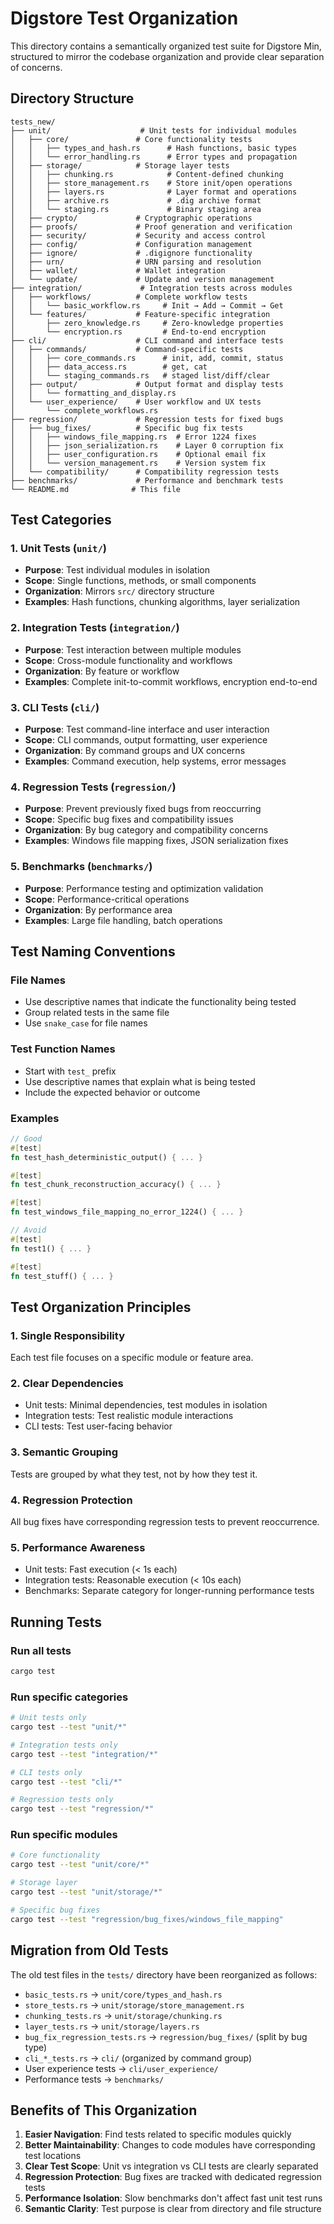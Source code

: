 # Digstore Test Organization

This directory contains a semantically organized test suite for Digstore Min, structured to mirror the codebase organization and provide clear separation of concerns.

## Directory Structure

```
tests_new/
├── unit/                    # Unit tests for individual modules
│   ├── core/               # Core functionality tests
│   │   ├── types_and_hash.rs      # Hash functions, basic types
│   │   └── error_handling.rs      # Error types and propagation
│   ├── storage/            # Storage layer tests
│   │   ├── chunking.rs            # Content-defined chunking
│   │   ├── store_management.rs    # Store init/open operations
│   │   ├── layers.rs              # Layer format and operations
│   │   ├── archive.rs             # .dig archive format
│   │   └── staging.rs             # Binary staging area
│   ├── crypto/             # Cryptographic operations
│   ├── proofs/             # Proof generation and verification
│   ├── security/           # Security and access control
│   ├── config/             # Configuration management
│   ├── ignore/             # .digignore functionality
│   ├── urn/                # URN parsing and resolution
│   ├── wallet/             # Wallet integration
│   └── update/             # Update and version management
├── integration/             # Integration tests across modules
│   ├── workflows/          # Complete workflow tests
│   │   └── basic_workflow.rs     # Init → Add → Commit → Get
│   └── features/           # Feature-specific integration
│       ├── zero_knowledge.rs     # Zero-knowledge properties
│       └── encryption.rs         # End-to-end encryption
├── cli/                    # CLI command and interface tests
│   ├── commands/           # Command-specific tests
│   │   ├── core_commands.rs      # init, add, commit, status
│   │   ├── data_access.rs        # get, cat
│   │   └── staging_commands.rs   # staged list/diff/clear
│   ├── output/             # Output format and display tests
│   │   └── formatting_and_display.rs
│   └── user_experience/    # User workflow and UX tests
│       └── complete_workflows.rs
├── regression/             # Regression tests for fixed bugs
│   ├── bug_fixes/          # Specific bug fix tests
│   │   ├── windows_file_mapping.rs  # Error 1224 fixes
│   │   ├── json_serialization.rs    # Layer 0 corruption fix
│   │   ├── user_configuration.rs    # Optional email fix
│   │   └── version_management.rs    # Version system fix
│   └── compatibility/      # Compatibility regression tests
├── benchmarks/             # Performance and benchmark tests
└── README.md              # This file
```

## Test Categories

### 1. Unit Tests (`unit/`)
- **Purpose**: Test individual modules in isolation
- **Scope**: Single functions, methods, or small components
- **Organization**: Mirrors `src/` directory structure
- **Examples**: Hash functions, chunking algorithms, layer serialization

### 2. Integration Tests (`integration/`)
- **Purpose**: Test interaction between multiple modules
- **Scope**: Cross-module functionality and workflows
- **Organization**: By feature or workflow
- **Examples**: Complete init-to-commit workflows, encryption end-to-end

### 3. CLI Tests (`cli/`)
- **Purpose**: Test command-line interface and user interaction
- **Scope**: CLI commands, output formatting, user experience
- **Organization**: By command groups and UX concerns
- **Examples**: Command execution, help systems, error messages

### 4. Regression Tests (`regression/`)
- **Purpose**: Prevent previously fixed bugs from reoccurring
- **Scope**: Specific bug fixes and compatibility issues
- **Organization**: By bug category and compatibility concerns
- **Examples**: Windows file mapping fixes, JSON serialization fixes

### 5. Benchmarks (`benchmarks/`)
- **Purpose**: Performance testing and optimization validation
- **Scope**: Performance-critical operations
- **Organization**: By performance area
- **Examples**: Large file handling, batch operations

## Test Naming Conventions

### File Names
- Use descriptive names that indicate the functionality being tested
- Group related tests in the same file
- Use `snake_case` for file names

### Test Function Names
- Start with `test_` prefix
- Use descriptive names that explain what is being tested
- Include the expected behavior or outcome

### Examples
```rust
// Good
#[test]
fn test_hash_deterministic_output() { ... }

#[test]
fn test_chunk_reconstruction_accuracy() { ... }

#[test]
fn test_windows_file_mapping_no_error_1224() { ... }

// Avoid
#[test]
fn test1() { ... }

#[test]
fn test_stuff() { ... }
```

## Test Organization Principles

### 1. **Single Responsibility**
Each test file focuses on a specific module or feature area.

### 2. **Clear Dependencies**
- Unit tests: Minimal dependencies, test modules in isolation
- Integration tests: Test realistic module interactions
- CLI tests: Test user-facing behavior

### 3. **Semantic Grouping**
Tests are grouped by what they test, not by how they test it.

### 4. **Regression Protection**
All bug fixes have corresponding regression tests to prevent reoccurrence.

### 5. **Performance Awareness**
- Unit tests: Fast execution (< 1s each)
- Integration tests: Reasonable execution (< 10s each)
- Benchmarks: Separate category for longer-running performance tests

## Running Tests

### Run all tests
```bash
cargo test
```

### Run specific categories
```bash
# Unit tests only
cargo test --test "unit/*"

# Integration tests only
cargo test --test "integration/*"

# CLI tests only
cargo test --test "cli/*"

# Regression tests only
cargo test --test "regression/*"
```

### Run specific modules
```bash
# Core functionality
cargo test --test "unit/core/*"

# Storage layer
cargo test --test "unit/storage/*"

# Specific bug fixes
cargo test --test "regression/bug_fixes/windows_file_mapping"
```

## Migration from Old Tests

The old test files in the `tests/` directory have been reorganized as follows:

- `basic_tests.rs` → `unit/core/types_and_hash.rs`
- `store_tests.rs` → `unit/storage/store_management.rs`
- `chunking_tests.rs` → `unit/storage/chunking.rs`
- `layer_tests.rs` → `unit/storage/layers.rs`
- `bug_fix_regression_tests.rs` → `regression/bug_fixes/` (split by bug type)
- `cli_*_tests.rs` → `cli/` (organized by command group)
- User experience tests → `cli/user_experience/`
- Performance tests → `benchmarks/`

## Benefits of This Organization

1. **Easier Navigation**: Find tests related to specific modules quickly
2. **Better Maintainability**: Changes to code modules have corresponding test locations
3. **Clear Test Scope**: Unit vs integration vs CLI tests are clearly separated
4. **Regression Protection**: Bug fixes are tracked with dedicated regression tests
5. **Performance Isolation**: Slow benchmarks don't affect fast unit test runs
6. **Semantic Clarity**: Test purpose is clear from directory and file structure

